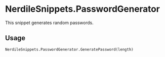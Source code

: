# NerdileSnippets.PasswordGenerator

This snippet generates random passwords.

## Usage

    NerdileSnippets.PasswordGenerator.GeneratePassword(length)

